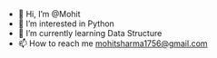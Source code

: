- 👋 Hi, I’m @Mohit 
- 👀 I’m interested in Python
- 🌱 I’m currently learning Data Structure  
- 📫 How to reach me  mohitsharma1756@gmail.com


